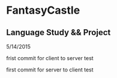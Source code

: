 # FantasyCastle
Language Study &amp;&amp; Project
------------------------------------
5/14/2015

frist commit for client to server test

first commit for server to client test
